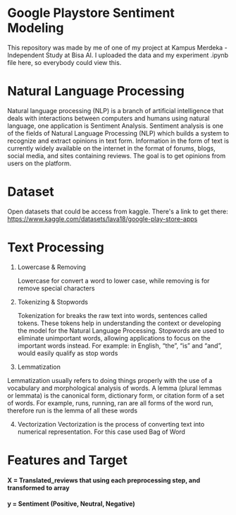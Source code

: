 # Google Playstore Sentiment Modeling

This repository was made by me of one of my project at Kampus Merdeka - Independent Study at Bisa AI. I uploaded the data and my experiment .ipynb file here, so everybody could view this.



# Natural Language Processing 

Natural language processing (NLP) is a branch of artificial intelligence that deals with interactions between computers and humans using natural language, one application is Sentiment Analysis. Sentiment analysis is one of the fields of Natural Language Processing (NLP) which builds a system to recognize and extract opinions in text form. Information in the form of text is currently widely available on the internet in the format of forums, blogs, social media, and sites containing reviews. The goal is to get opinions from users on the platform.

# Dataset 
Open datasets that could be access from kaggle. There's a link to get there: https://www.kaggle.com/datasets/lava18/google-play-store-apps

# Text Processing
1. Lowercase & Removing

   Lowercase for convert a word to lower case, while removing is for remove special characters
   
2. Tokenizing & Stopwords

   Tokenization for breaks the raw text into words, sentences called tokens. These tokens help in understanding the context or developing the model for the Natural Language Processing. Stopwords are used to eliminate unimportant words, allowing applications to focus on the important words instead. For example: in English, “the”, “is” and “and”, would easily qualify as stop words
3. Lemmatization
  
  Lemmatization usually refers to doing things properly with the use of a vocabulary and morphological analysis of words. A lemma (plural lemmas or lemmata) is the canonical form, dictionary form, or citation form of a set of words. For example, runs, running, ran are all forms of the word run, therefore run is the lemma of all these words
  
4. Vectorization
  Vectorization is the process of converting text into numerical representation. For this case used Bag of Word
  
  
  # Features and Target
  
#### X = Translated_reviews that using each preprocessing step, and transformed to array

#### y = Sentiment (Positive, Neutral, Negative)
